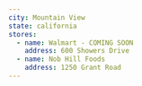 ```yaml
---
city: Mountain View
state: california
stores:
  - name: Walmart - COMING SOON
    address: 600 Showers Drive
  - name: Nob Hill Foods
    address: 1250 Grant Road
---
```

